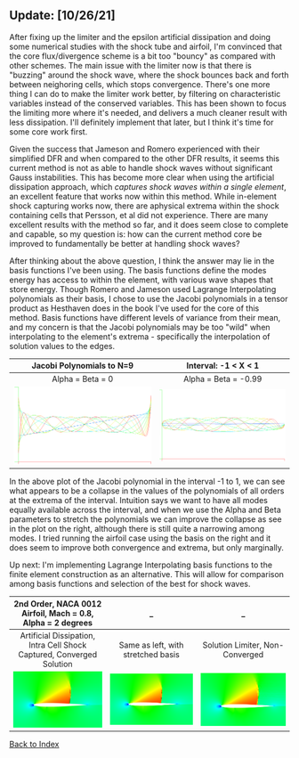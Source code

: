 ## Update: [10/26/21]

After fixing up the limiter and the epsilon artificial dissipation and doing some numerical studies with the shock tube
and airfoil, I'm convinced that the core flux/divergence scheme is a bit too "bouncy" as compared with other schemes.
The main issue with the limiter now is that there is "buzzing" around the shock wave, where the shock bounces back and
forth between neighoring cells, which stops convergence. There's one more thing I can do to make the limiter work better,
by filtering on characteristic variables instead of the conserved variables. This has been shown to focus the limiting
more where it's needed, and delivers a much cleaner result with less dissipation. I'll definitely implement that later,
but I think it's time for some core work first.

Given the success that Jameson and Romero experienced with their simplified DFR and when compared to the other DFR results,
it seems this current method is not as able to handle shock waves without significant Gauss instabilities. This has become
more clear when using the artificial dissipation approach, which *captures shock waves within a single element*, an
excellent feature that works now within this method. While in-element shock capturing works now, there are aphysical
extrema within the shock containing cells that Persson, et al did not experience. There are many excellent results with
the method so far, and it does seem close to complete and capable, so my question is: how can the current method core be
improved to fundamentally be better at handling shock waves?

After thinking about the above question, I think the answer may lie in the basis functions I've been using. The basis
functions define the modes energy has access to within the element, with various wave shapes that store energy. Though
Romero and Jameson used Lagrange Interpolating polynomials as their basis, I chose to use the Jacobi polynomials in a
tensor product as Hesthaven does in the book I've used for the core of this method. Basis functions have different
levels of variance from their mean, and my concern is that the Jacobi polynomials may be too "wild" when interpolating
to the element's extrema - specifically the interpolation of solution values to the edges.

|                 Jacobi Polynomials to N=9                 |                     Interval: -1 < X < 1                     |
|:---------------------------------------------------------:|:------------------------------------------------------------:|
|                     Alpha = Beta = 0                      |                     Alpha = Beta = -0.99                     |
| ![](../images/jacobi-polynomial-to-degree9-alpha=beta=0.PNG) | ![](../images/jacobi-polynomial-to-degree9-alpha=beta=-.99.PNG) |

In the above plot of the Jacobi polynomial in the interval -1 to 1, we can see what appears to be a collapse in the
values of the polynomials of all orders at the extrema of the interval. Intuition says we want to have all modes equally
available across the interval, and when we use the Alpha and Beta parameters to stretch the polynomials we can improve
the collapse as see in the plot on the right, although there is still quite a narrowing among modes. I tried running the
airfoil case using the basis on the right and it does seem to improve both convergence and extrema, but only marginally.

Up next: I'm implementing Lagrange Interpolating basis functions to the finite element construction as an alternative.
This will allow for comparison among basis functions and selection of the best for shock waves.

|      2nd Order, NACA 0012 Airfoil, Mach = 0.8, Alpha = 2 degrees      |                                    _                                    |                          _                          |
|:---------------------------------------------------------------------:|:-----------------------------------------------------------------------:|:---------------------------------------------------:|
| Artificial Dissipation, Intra Cell Shock Captured, Converged Solution |                   Same as left, with stretched basis                    |           Solution Limiter, Non-Converged           |
|          ![](../images/naca0012-m=0.8-aoa=2-Jacobi-Epsilon.PNG)          | ![](../images/naca0012-m=0.8-aoa=2-Jacobi-alpha=-.99,beta=-.99Epsilon.PNG) | ![](../images/naca0012-m=0.8-aoa=2-Jacobi-Limiter.PNG) |




[Back to Index](../NOTES_Index.md)
